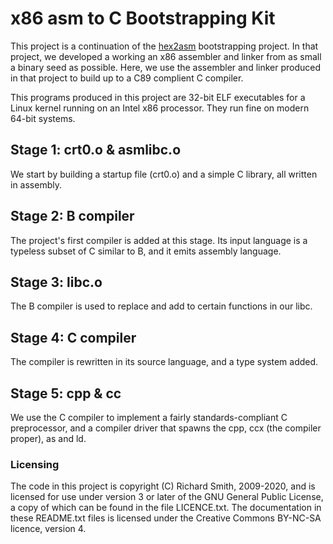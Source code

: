 # x86 asm to C Bootstrapping Kit 

This project is a continuation of the
[hex2asm](https://github.com/IohannesArnold/hex2asm)
bootstrapping project. In that project, we developed a working an x86
assembler and linker from as small a binary seed as possible. Here, we
use the assembler and linker produced in that project to build up to
a C89 complient C compiler.

This programs produced in this project are 32-bit ELF executables for a
Linux kernel running on an Intel x86 processor. They run fine on modern
64-bit systems.

## Stage 1: crt0.o & asmlibc.o

We start by building a startup file (crt0.o) and a simple C library,
all written in assembly.

## Stage 2: B compiler

The project's first compiler is added at this stage. Its input language
is a typeless subset of C similar to B, and it emits assembly language.  

## Stage 3: libc.o

The B compiler is used to replace and add to certain functions in our
libc.

## Stage 4: C compiler

The compiler is rewritten in its source language, and a type system
added.

## Stage 5: cpp & cc

We use the C compiler to implement a fairly standards-compliant C 
preprocessor, and a compiler driver that spawns the cpp, ccx (the
compiler proper), as and ld.

### Licensing
The code in this project is copyright (C) Richard Smith, 2009-2020, and
is licensed for use under version 3 or later of the GNU General Public
License, a copy of which can be found in the file LICENCE.txt.  The
documentation in these README.txt files is licensed under the Creative
Commons BY-NC-SA licence, version 4.

